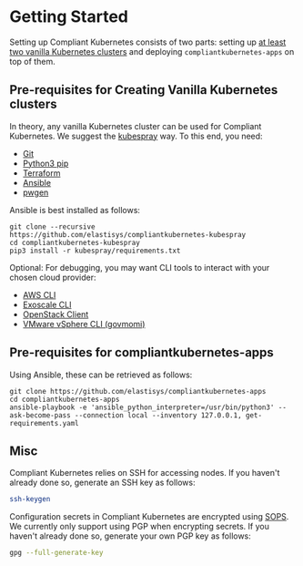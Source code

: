 # Getting Started

Setting up Compliant Kubernetes consists of two parts: setting up [at least two vanilla Kubernetes clusters](../architecture.md#level-2-clusters) and deploying `compliantkubernetes-apps` on top of them.

## Pre-requisites for Creating Vanilla Kubernetes clusters

In theory, any vanilla Kubernetes cluster can be used for Compliant Kubernetes. We suggest the [kubespray](https://github.com/kubernetes-sigs/kubespray) way. To this end, you need:

* [Git](https://git-scm.com/book/en/v2/Getting-Started-Installing-Git)
* [Python3 pip](https://packaging.python.org/guides/installing-using-linux-tools/#installing-pip-setuptools-wheel-with-linux-package-managers)
* [Terraform](https://learn.hashicorp.com/tutorials/terraform/install-cli#install-terraform)
* [Ansible](https://ansible.com)
* [pwgen](https://manpages.ubuntu.com/manpages/trusty/man1/pwgen.1.html)

Ansible is best installed as follows:

```shell
git clone --recursive https://github.com/elastisys/compliantkubernetes-kubespray
cd compliantkubernetes-kubespray
pip3 install -r kubespray/requirements.txt
```

Optional: For debugging, you may want CLI tools to interact with your chosen cloud provider:

* [AWS CLI](https://github.com/aws/aws-cli)
* [Exoscale CLI](https://github.com/exoscale/cli)
* [OpenStack Client](https://pypi.org/project/python-openstackclient/)
* [VMware vSphere CLI (govmomi)](https://github.com/vmware/govmomi)

## Pre-requisites for compliantkubernetes-apps

Using Ansible, these can be retrieved as follows:

```shell
git clone https://github.com/elastisys/compliantkubernetes-apps
cd compliantkubernetes-apps
ansible-playbook -e 'ansible_python_interpreter=/usr/bin/python3' --ask-become-pass --connection local --inventory 127.0.0.1, get-requirements.yaml
```

## Misc

Compliant Kubernetes relies on SSH for accessing nodes. If you haven't already done so, generate an SSH key as follows:

```bash
ssh-keygen
```

Configuration secrets in Compliant Kubernetes are encrypted using [SOPS](https://github.com/mozilla/sops).
We currently only support using PGP when encrypting secrets.
If you haven't already done so, generate your own PGP key as follows:

```bash
gpg --full-generate-key
```
